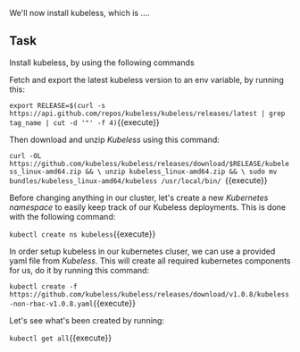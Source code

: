 We'll now install kubeless, which is ....

## Task

Install kubeless, by using the following commands

Fetch and export the latest kubeless version to an env variable, by running this:

`export RELEASE=$(curl -s https://api.github.com/repos/kubeless/kubeless/releases/latest | grep tag_name | cut -d '"' -f 4)`{{execute}}

Then download and unzip _Kubeless_ using this command:

`curl -OL https://github.com/kubeless/kubeless/releases/download/$RELEASE/kubeless_linux-amd64.zip && \
  unzip kubeless_linux-amd64.zip && \
  sudo mv bundles/kubeless_linux-amd64/kubeless /usr/local/bin/
`{{execute}}

Before changing anything in our cluster, let's create a new _Kubernetes namespace_ to easily keep track of our Kubeless deployments.
This is done with the following command:

`kubectl create ns kubeless`{{execute}}

In order setup kubeless in our kubernetes cluser, we can use a provided yaml file from _Kubeless_.
This will create all required kubernetes components for us, do it by running this command:

`kubectl create -f https://github.com/kubeless/kubeless/releases/download/v1.0.8/kubeless-non-rbac-v1.0.8.yaml`{{execute}}

Let's see what's been created by running:

`kubectl get all`{{execute}}


